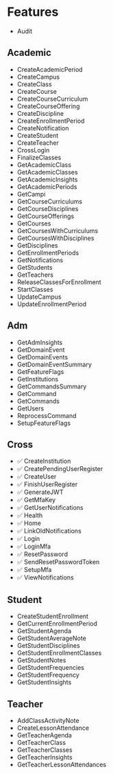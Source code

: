 # Features

- Audit

## Academic

- CreateAcademicPeriod
- CreateCampus
- CreateClass
- CreateCourse
- CreateCourseCurriculum
- CreateCourseOffering
- CreateDiscipline
- CreateEnrollmentPeriod
- CreateNotification
- CreateStudent
- CreateTeacher
- CrossLogin
- FinalizeClasses
- GetAcademicClass
- GetAcademicClasses
- GetAcademicInsights
- GetAcademicPeriods
- GetCampi
- GetCourseCurriculums
- GetCourseDisciplines
- GetCourseOfferings
- GetCourses
- GetCoursesWithCurriculums
- GetCoursesWithDisciplines
- GetDisciplines
- GetEnrollmentPeriods
- GetNotifications
- GetStudents
- GetTeachers
- ReleaseClassesForEnrollment
- StartClasses
- UpdateCampus
- UpdateEnrollmentPeriod

## Adm

- GetAdmInsights
- GetDomainEvent
- GetDomainEvents
- GetDomainEventSummary
- GetFeatureFlags
- GetInstitutions
- GetCommandsSummary
- GetCommand
- GetCommands
- GetUsers
- ReprocessCommand
- SetupFeatureFlags

## Cross

- ✅ CreateInstitution
- ✅ CreatePendingUserRegister
- ✅ CreateUser
- ✅ FinishUserRegister
- ✅ GenerateJWT
- ✅ GetMfaKey
- ✅ GetUserNotifications
- ✅ Health
- ✅ Home
- ✅ LinkOldNotifications
- ✅ Login
- ✅ LoginMfa
- ✅ ResetPassword
- ✅ SendResetPasswordToken
- ✅ SetupMfa
- ✅ ViewNotifications

## Student

- CreateStudentEnrollment
- GetCurrentEnrollmentPeriod
- GetStudentAgenda
- GetStudentAverageNote
- GetStudentDisciplines
- GetStudentEnrollmentClasses
- GetStudentNotes
- GetStudentFrequencies
- GetStudentFrequency
- GetStudentInsights

## Teacher

- AddClassActivityNote
- CreateLessonAttendance
- GetTeacherAgenda
- GetTeacherClass
- GetTeacherClasses
- GetTeacherInsights
- GetTeacherLessonAttendances
